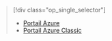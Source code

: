 > [!div class="op_single_selector"]
> * [Portail Azure](../articles/storage/storage-enable-and-view-metrics.md)
> * [Portail Azure Classic](../articles/storage/storage-enable-and-view-metrics-classic-portal.md)
> 
> 



<!--HONumber=Nov16_HO3-->


